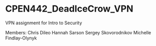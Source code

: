 # CPEN442_DeadIceCrow_VPN
VPN assignment for Intro to Security

Members: 
Chris Dileo
Hannah Sarson
Sergey Skovorodnikov
Michelle Findlay-Olynyk
